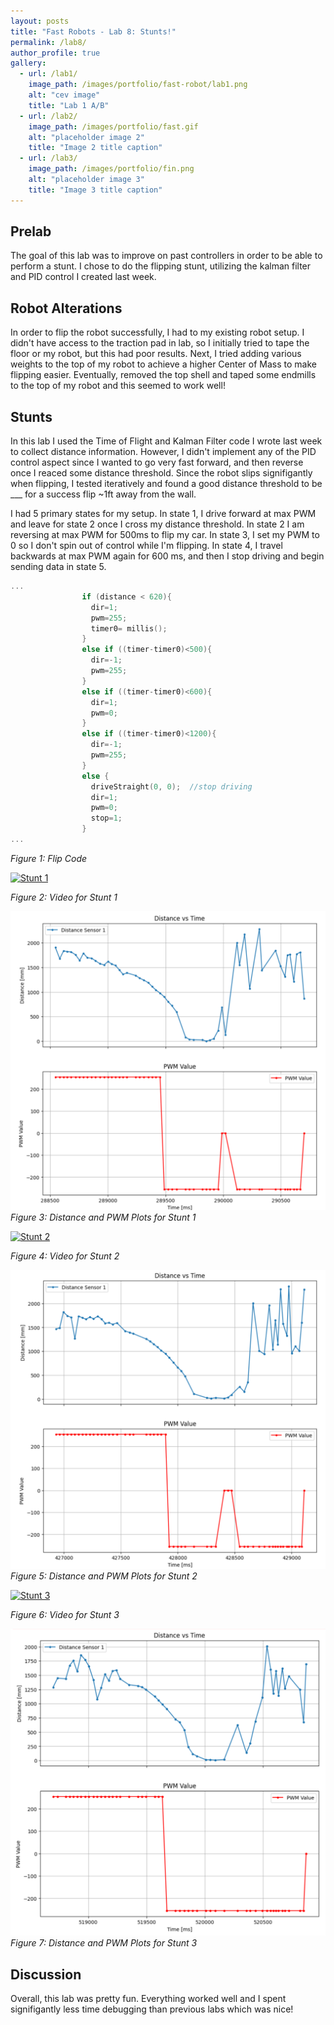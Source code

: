 ```yaml
---
layout: posts
title: "Fast Robots - Lab 8: Stunts!"
permalink: /lab8/
author_profile: true
gallery:
  - url: /lab1/
    image_path: /images/portfolio/fast-robot/lab1.png
    alt: "cev image"
    title: "Lab 1 A/B"
  - url: /lab2/
    image_path: /images/portfolio/fast.gif
    alt: "placeholder image 2"
    title: "Image 2 title caption"
  - url: /lab3/
    image_path: /images/portfolio/fin.png
    alt: "placeholder image 3"
    title: "Image 3 title caption"
---
```



## Prelab
The goal of this lab was to improve on past controllers in order to be able to perform a stunt. I chose to do the flipping stunt, utilizing the kalman filter and PID control I created last week. 

## Robot Alterations

In order to flip the robot successfully, I had to my existing robot setup. I didn't have access to the traction pad in lab, so I initially tried to tape the floor or my robot, but this had poor results. Next, I tried adding various weights to the top of my robot to achieve a higher Center of Mass to make flipping easier. Eventually, removed the top shell and taped some endmills to the top of my robot and this seemed to work well!

## Stunts

In this lab I used the Time of Flight and Kalman Filter code I wrote last week to collect distance information. However, I didn't implement any of the PID control aspect since I wanted to go very fast forward, and then reverse once I reaced some distance threshold. Since the robot slips signifigantly when flipping, I tested iteratively and found a good distance threshold to be ___ for a success flip ~1ft away from the wall.

I had 5 primary states for my setup. In state 1, I drive forward at max PWM and leave for state 2 once I cross my distance threshold. In state 2 I am reversing at max PWM for 500ms to flip my car. In state 3, I set my PWM to 0 so I don't spin out of control while I'm flipping. In state 4, I travel backwards at max PWM again for 600 ms, and then I stop driving and begin sending data in state 5.

```c
...
                if (distance < 620){
                  dir=1;
                  pwm=255;
                  timer0= millis();              
                }
                else if ((timer-timer0)<500){                 
                  dir=-1;
                  pwm=255;
                }
                else if ((timer-timer0)<600){
                  dir=1;
                  pwm=0;
                }
                else if ((timer-timer0)<1200){
                  dir=-1;
                  pwm=255;
                }
                else {
                  driveStraight(0, 0);  //stop driving
                  dir=1;
                  pwm=0;
                  stop=1;
                }
...
```
*Figure 1: Flip Code*


[![Stunt 1](https://img.youtube.com/vi/gCnoebWyYc4/0.jpg)](https://youtu.be/gCnoebWyYc4)

*Figure 2: Video for Stunt 1*

![kalman filter](/images/portfolio/fast-robot/8p1.png)  
*Figure 3: Distance and PWM Plots for Stunt 1*


[![Stunt 2](https://img.youtube.com/vi/IDwuLByJJRE/0.jpg)](https://youtu.be/IDwuLByJJRE)

*Figure 4: Video for Stunt 2*

![kalman filter](/images/portfolio/fast-robot/8p2.png)  
*Figure 5: Distance and PWM Plots for Stunt 2*


[![Stunt 3](https://img.youtube.com/vi/FogO7yJx5O8/0.jpg)](https://youtu.be/FogO7yJx5O8)

*Figure 6: Video for Stunt 3*

![kalman filter](/images/portfolio/fast-robot/8p3.png)  
*Figure 7: Distance and PWM Plots for Stunt 3*

## Discussion
Overall, this lab was pretty fun. Everything worked well and I spent signifigantly less time debugging than previous labs which was nice!